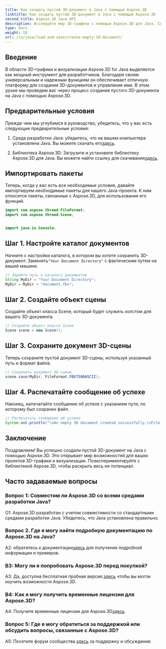 ```yaml
---
title: Как создать пустой 3D-документ в Java с помощью Aspose.3D
linktitle: Как создать пустой 3D-документ в Java с помощью Aspose.3D
second_title: Aspose.3D Java API
description: Исследуйте мир 3D-графики с помощью Aspose.3D для Java. Следуйте нашему пошаговому руководству, чтобы легко создать пустой 3D-документ.
type: docs
weight: 10
url: /ru/java/load-and-save/create-empty-3d-document/
---
```

## Введение

В области 3D-графики и визуализации Aspose.3D for Java выделяется как мощный инструмент для разработчиков. Благодаря своим универсальным и надежным функциям он обеспечивает отличную платформу для создания 3D-документов и управления ими. В этом уроке мы проведем вас через процесс создания пустого 3D-документа на Java с помощью Aspose.3D.

## Предварительные условия

Прежде чем мы углубимся в руководство, убедитесь, что у вас есть следующие предварительные условия:

1.  Среда разработки Java: убедитесь, что на вашем компьютере установлена Java. Вы можете скачать его[здесь](https://www.java.com/download/).

2.  Библиотека Aspose.3D: Загрузите и установите библиотеку Aspose.3D для Java. Вы можете найти ссылку для скачивания[здесь](https://releases.aspose.com/3d/java/).

## Импортировать пакеты

Теперь, когда у вас есть все необходимые условия, давайте импортируем необходимые пакеты для нашего Java-проекта. К ним относятся пакеты, связанные с Aspose.3D, для использования его функций.

```java
import com.aspose.threed.FileFormat;
import com.aspose.threed.Scene;


import java.io.Console;
```

## Шаг 1. Настройте каталог документов

Начните с настройки каталога, в котором вы хотите сохранить 3D-документ. Заменять`"Your Document Directory"` с фактическим путем на вашей машине.

```java
// Задайте путь к каталогу документов
String MyDir = "Your Document Directory";
MyDir = MyDir + "document.fbx";
```

## Шаг 2. Создайте объект сцены

Создайте объект класса Scene, который будет служить холстом для вашего 3D-документа.

```java
// Создайте объект класса Scene
Scene scene = new Scene();
```

## Шаг 3. Сохраните документ 3D-сцены

Теперь сохраните пустой документ 3D-сцены, используя указанный путь и формат файла.

```java
// Сохранить документ 3D-сцены
scene.save(MyDir, FileFormat.FBX7500ASCII);
```

## Шаг 4. Распечатайте сообщение об успехе

Наконец, напечатайте сообщение об успехе с указанием пути, по которому был сохранен файл.

```java
// Распечатать сообщение об успехе
System.out.println("\nAn empty 3D document created successfully.\nFile saved at " + MyDir);
```

## Заключение

Поздравляем! Вы успешно создали пустой 3D-документ на Java с помощью Aspose.3D. Это открывает мир возможностей для ваших проектов 3D-графики и визуализации. Поэкспериментируйте с библиотекой Aspose.3D, чтобы раскрыть весь ее потенциал.

## Часто задаваемые вопросы

### Вопрос 1: Совместим ли Aspose.3D со всеми средами разработки Java?

О1: Aspose.3D разработан с учетом совместимости со стандартными средами разработки Java. Убедитесь, что Java установлена правильно.

### Вопрос 2. Где я могу найти подробную документацию по Aspose.3D на Java?

 A2: обратитесь к документации[здесь](https://reference.aspose.com/3d/java/) для получения подробной информации и примеров.

### В3: Могу ли я попробовать Aspose.3D перед покупкой?

 A3: Да, доступна бесплатная пробная версия.[здесь](https://releases.aspose.com/) чтобы вы могли изучить возможности Aspose.3D.

### В4: Как я могу получить временные лицензии для Aspose.3D?

 A4: Получите временные лицензии для Aspose.3D[здесь](https://purchase.aspose.com/temporary-license/).

### Вопрос 5: Где я могу обратиться за поддержкой или обсудить вопросы, связанные с Aspose.3D?

 A5: Посетите форум сообщества.[здесь](https://forum.aspose.com/c/3d/18) за поддержку и обсуждения.